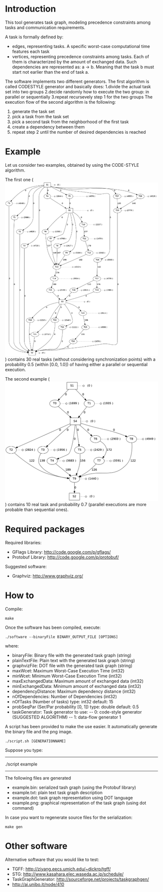 Introduction
============

This tool generates task graph, modeling precedence constraints among tasks
and communication requirements.

A task is formally defined by:
- edges, representing tasks. A specific worst-case computational time
  features each task
- vertices, representing precedence constraints among tasks. Each of them is
  characterized by the amount of exchanged data.
  Such dependencies are represented as: a -> b. Meaning that the task b must
  start not earlier than the end of task a.

The software implements two different generators.
The first algorithm is called CODESTYLE generator and basically does:
1.divide the actual task set into two groups
2.decide randomly how to execute the two group: in parallel or sequentially
3.repeat recursevely step 1 for the two groups
The execution flow of the second algorithm is the following:
1. generate the task set
2. pick a task from the task set
3. pick a second task from the neighborhood of the first task
4. create a dependency between them
5. repeat step 2 until the number of desired dependencies is reached

Example
=======

Let us consider two examples, obtained by using the CODE-STYLE algorithm.

The first one (![first example](example1.png)) contains 30 real tasks (without considering
synchronization points) with a probability 0.5 (within [0.0, 1.0]) of
having either a parallel or sequential execution.

The second example (![second example](example2.png)) contains 10 real task and probability 0.7
(parallel executions are more probable than sequential ones).


Required packages
=================

Required libraries:
- GFlags Library: http://code.google.com/p/gflags/
- Protobuf Library: http://code.google.com/p/protobuf/

Suggested software:
- Graphviz: http://www.graphviz.org/


How to
======

Compile:
```
make
```

Once the software has been compiled, execute:
```
./software --binaryFile BINARY_OUTPUT_FILE [OPTIONS]
```
where:
- binaryFile: Binary file with the generated task graph (string)
- plainTextFile: Plain text with the generated task graph (string)
- graphvizFile: DOT file with the generated task graph (string)
- maxWcet: Maximum Worst-Case Execution Time (int32)
- minWcet: Minimum Worst-Case Execution Time (int32)
- maxExchangedData: Maximum amount of exchanged data (int32)
- minExchangedData: Minimum amount of exchanged data (int32)
- dependencyDistance: Maximum dependency distance (int32)
- nOfDependencies: Number of Dependencies (int32)
- nOfTasks (Number of tasks) type: int32 default: 15
- probSeqPar (Ser/Par probability [0, 1]) type: double default: 0.5
- taskGenerator: Task generator to use:
-- 0: code-style generator (SUGGESTED ALGORITHM)
-- 1: data-flow generator												1

A script has been provided to make the use easier.
It automatically generate the binary file and the png image.
```
./script.sh [GENERATIONNAME]
```
Suppose you type:
___
./script example
___
The following files are generated
- example.bin: serialized tash graph (using the Protobuf library)
- example.txt: plain text task graph description
- example.dot: task graph representation using DOT language
- example.png: graphical representation of the task graph (using dot command)

In case you want to regenerate source files for the serialization:
```
make gen
```


Other software
=============

Alternative software that you would like to test:
- TGFF: http://ziyang.eecs.umich.edu/~dickrp/tgff/
- STG: http://www.kasahara.elec.waseda.ac.jp/schedule/
- TaskGraphGenerator: http://sourceforge.net/projects/taskgraphgen/
- http://ai.unibo.it/node/410
